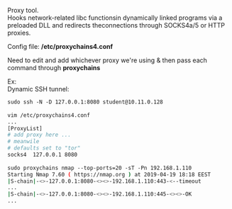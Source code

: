 

Proxy tool.  
Hooks network-related libc functionsin dynamically linked programs via a preloaded DLL and redirects theconnections through SOCKS4a/5 or HTTP proxies.  
  
  
Config file: **/etc/proxychains4.conf**  
  
Need to edit and add whichever proxy we're using & then pass each command through **proxychains**  
  
  
Ex:  
Dynamic SSH tunnel:
```bash
sudo ssh -N -D 127.0.0.1:8080 student@10.11.0.128  
  
vim /etc/proxychains4.conf  
...  
[ProxyList]  
# add proxy here ...  
# meanwile  
# defaults set to "tor"  
socks4  127.0.0.1 8080  
  
sudo proxychains nmap --top-ports=20 -sT -Pn 192.168.1.110  
Starting Nmap 7.60 ( https://nmap.org ) at 2019-04-19 18:18 EEST  
|S-chain|-<>-127.0.0.1:8080-<><>-192.168.1.110:443-<--timeout  
...  
|S-chain|-<>-127.0.0.1:8080-<><>-192.168.1.110:445-<><>-OK  
...
```